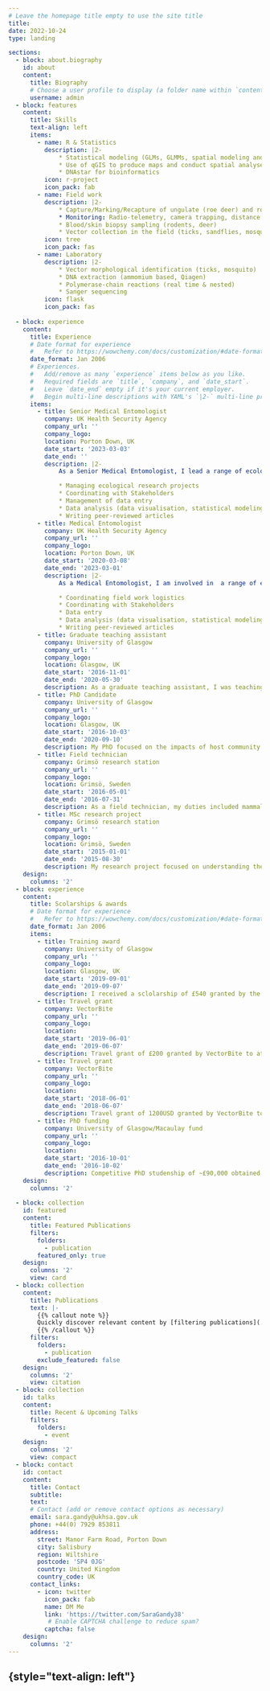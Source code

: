```yaml
---
# Leave the homepage title empty to use the site title
title:
date: 2022-10-24
type: landing

sections:
  - block: about.biography
    id: about
    content:
      title: Biography
      # Choose a user profile to display (a folder name within `content/authors/`)
      username: admin
  - block: features
    content:
      title: Skills
      text-align: left
      items:
        - name: R & Statistics
          description: |2-
              * Statistical modeling (GLMs, GLMMs, spatial modeling and GAMs), data visualisation (ggplot2 & tmap)and data wrangling (tidyverse, dplyr) in R
              * Use of qGIS to produce maps and conduct spatial analyses
              * DNAstar for bioinformatics
          icon: r-project
          icon_pack: fab
        - name: Field work
          description: |2-
              * Capture/Marking/Recapture of ungulate (roe deer) and rodents 
              * Monitoring: Radio-telemetry, camera trapping, distance sampling
              * Blood/skin biopsy sampling (rodents, deer)
              * Vector collection in the field (ticks, sandflies, mosquitoes)
          icon: tree
          icon_pack: fas
        - name: Laboratory
          description: |2-
              * Vector morphological identification (ticks, mosquito)
              * DNA extraction (ammomium based, Qiagen)
              * Polymerase-chain reactions (real time & nested)
              * Sanger sequencing
          icon: flask
          icon_pack: fas
     
  - block: experience
    content:
      title: Experience
      # Date format for experience
      #   Refer to https://wowchemy.com/docs/customization/#date-format
      date_format: Jan 2006
      # Experiences.
      #   Add/remove as many `experience` items below as you like.
      #   Required fields are `title`, `company`, and `date_start`.
      #   Leave `date_end` empty if it's your current employer.
      #   Begin multi-line descriptions with YAML's `|2-` multi-line prefix.
      items:
        - title: Senior Medical Entomologist
          company: UK Health Security Agency
          company_url: ''
          company_logo: 
          location: Porton Down, UK
          date_start: '2023-03-03'
          date_end: ''
          description: |2-
              As a Senior Medical Entomologist, I lead a range of ecological research projects, including the National Tick Survey and various projects investigating the impacts of land management and host presence on tick-borne disease hazard. My responsibilities include:

              * Managing ecological research projects
              * Coordinating with Stakeholders
              * Management of data entry
              * Data analysis (data visualisation, statistical modeling, spatial modeling)
              * Writing peer-reviewed articles
        - title: Medical Entomologist
          company: UK Health Security Agency
          company_url: ''
          company_logo: 
          location: Porton Down, UK
          date_start: '2020-03-08'
          date_end: '2023-03-01'
          description: |2-
              As a Medical Entomologist, I am involved in  a range of ecological research projects focusing on tick-borne diseases in the UK. My responsibilities include:

              * Coordinating field work logistics
              * Coordinating with Stakeholders
              * Data entry
              * Data analysis (data visualisation, statistical modeling, spatial modeling)
              * Writing peer-reviewed articles
        - title: Graduate teaching assistant
          company: University of Glasgow
          company_url: ''
          company_logo: 
          location: Glasgow, UK
          date_start: '2016-11-01'
          date_end: '2020-05-30'
          description: As a graduate teaching assistant, I was teaching undergraduate and MSc students during practicals and tutorial sessions on general biology (labs & marking), introduction to GIS, statistics (GLMs, GLMMs, dplyr & ggplot2 in R), marine biologgy (field course) and molecular biology (labs).
        - title: PhD Candidate
          company: University of Glasgow
          company_url: ''
          company_logo: 
          location: Glasgow, UK
          date_start: '2016-10-03'
          date_end: '2020-09-10'
          description: My PhD focused on the impacts of host community composition on Lyme disease hazard in Scottish woodlands.
        - title: Field technician
          company: Grimsö research station
          company_url: ''
          company_logo: 
          location: Grimsö, Sweden
          date_start: '2016-05-01'
          date_end: '2016-07-31'
          description: As a field technician, my duties included mammal capture (roe deer, rodents), blood sampling, radio-telemetry, animal survey, tick collection, tick identification and distance sampling.
        - title: MSc research project
          company: Grimsö research station
          company_url: ''
          company_logo: 
          location: Grimsö, Sweden
          date_start: '2015-01-01'
          date_end: '2015-08-30'
          description: My research project focused on understanding the influence of time, temperature and humidity on *Ixodes ricinus* density in Sweden.
    design:
      columns: '2'
  - block: experience
    content:
      title: Scolarships & awards
      # Date format for experience
      #   Refer to https://wowchemy.com/docs/customization/#date-format
      date_format: Jan 2006
      items:
        - title: Training award
          company: University of Glasgow
          company_url: ''
          company_logo: 
          location: Glasgow, UK
          date_start: '2019-09-01'
          date_end: '2019-09-07'
          description: I received a sclolarship of £540 granted by the University of Glasgow to attend a workshop on Bayesian Statistics
        - title: Travel grant
          company: VectorBite
          company_url: ''
          company_logo: 
          location:
          date_start: '2019-06-01'
          date_end: '2019-06-07'
          description: Travel grant of £200 granted by VectorBite to attend a meeting/workshop in Trento, Italy
        - title: Travel grant
          company: VectorBite
          company_url: ''
          company_logo: 
          location:
          date_start: '2018-06-01'
          date_end: '2018-06-07'
          description: Travel grant of 1200USD granted by VectorBite to attend a meeting/workshop in Pacific Grove, US
        - title: PhD funding
          company: University of Glasgow/Macaulay fund
          company_url: ''
          company_logo: 
          location:
          date_start: '2016-10-01'
          date_end: '2016-10-02'
          description: Competitive PhD studenship of ~£90,000 obtained
    design:
      columns: '2'    
      
  - block: collection
    id: featured
    content:
      title: Featured Publications
      filters:
        folders:
          - publication
        featured_only: true
    design:
      columns: '2'
      view: card
  - block: collection
    content:
      title: Publications
      text: |-
        {{% callout note %}}
        Quickly discover relevant content by [filtering publications](./publication/).
        {{% /callout %}}
      filters:
        folders:
          - publication
        exclude_featured: false
    design:
      columns: '2'
      view: citation
  - block: collection
    id: talks
    content:
      title: Recent & Upcoming Talks
      filters:
        folders:
          - event
    design:
      columns: '2'
      view: compact
  - block: contact
    id: contact
    content:
      title: Contact
      subtitle:
      text: 
      # Contact (add or remove contact options as necessary)
      email: sara.gandy@ukhsa.gov.uk
      phone: +44(0) 7929 853811
      address:
        street: Manor Farm Road, Porton Down
        city: Salisbury
        region: Wiltshire
        postcode: 'SP4 0JG'
        country: United Kingdom
        country_code: UK
      contact_links:
        - icon: twitter
          icon_pack: fab
          name: DM Me
          link: 'https://twitter.com/SaraGandy38'
           # Enable CAPTCHA challenge to reduce spam?
          captcha: false
    design:
      columns: '2'
---
```


{style="text-align: left"}
---
